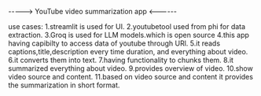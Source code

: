 -----> YouTube video summarization app <------


use cases:
        1.streamlit is used for UI.
        2.youtubetool used from phi for data extraction.
        3.Groq is used for LLM models.which is open source
        4.this app having capibilty to access data of youtube through URl.
        5.it reads captions,title,description every time duration, and everything about video.
        6.it converts them into text.
        7.having functionality to chunks them.
        8.it summarized everything about video.
        9.provides overview of video.
        10.show video source and content.
        11.based on video source and content it provides the summarization in short format.
